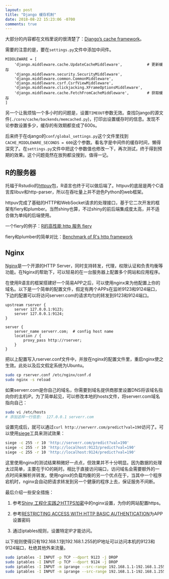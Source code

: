 ```yaml
---
layout: post
title: "Django 缓存机制"
date: 2018-08-22 15:23:06 -0700
comments: true
---
```


大部分的内容都在文档里说的很清楚了：[Django’s cache framework](https://docs.djangoproject.com/en/2.1/topics/cache/)。

需要的注意的是，要在`settings.py`文件中添加中间件。
```
MIDDLEWARE = [
    'django.middleware.cache.UpdateCacheMiddleware',           # 更新缓存
    'django.middleware.security.SecurityMiddleware',
    'django.middleware.common.CommonMiddleware',
    'django.middleware.csrf.CsrfViewMiddleware',
    'django.middleware.clickjacking.XFrameOptionsMiddleware',
    'django.middleware.cache.FetchFromCacheMiddleware',        # 获取缓存
]
```

另一个让我烦恼一个多小时的问题是，设置`TIMEOUT`参数无效。查找Django的源文件(`./core/cache/backends/memcached.py`)，打印出设置缓存时的信息。发现不论参数设置多少，缓存的有效期都变成了600s。

后来终于在django的`conf/global_settings.py`这个文件里找到`CACHE_MIDDLEWARE_SECONDS = 600`这个参数。看名字是中间件的缓存时间，懒得深究了。在`settings.py`文件中把这个参数值也修改一下，再次测试，终于得到预期的效果。这个问题竟然在放狗都没搜到，值得一记。



## R的服务器
托福于Rstudio的[httpuv](https://github.com/rstudio/httpuv)包，R语言也终于可以做后端了。httpuv的底层是两个C语言库libuv和http-parser，所以在吞吐量上并不逊色Python的web框架。

httpuv完成了基础的HTTP和WebSocket请求的处理接口，基于它二次开发的框架有fiery和plumber。当然shiny也算，不过shiny的前后端集成度太高，并不适合做为单纯的后端使用。


一个fiery的例子：[R的高性能 http 服务 fiery](http://www.bjt.name/2017/05/fiery-http-server?nsukey=B42S4QLuETAvMepKKwFx6RFdg%2FnxiskRubncWUbBYAYRffKBeuDRfx94G8y%2F2OpcEoJxKlWJh6xhKqneD%2ByU67pc7flFWatVicjxPtlPGZ4ilxvtXGiJWc%2F1j7xaAiB%2Bzlphx7dcJmuuqwIabKfMpRgtlJ%2F7RsA2vS73OtlFdG0rX%2FQzn%2Fi%2FC3jf4Hxj7LDt)

fiery和plumber的简单对比：[Benchmark of R's http framework](https://gist.github.com/badbye/cb89b796b6c5835f6538989c380f6e72)

## Nginx

[Nginx](https://www.nginx.com/resources/wiki/)是一个开源的HTTP Server，同时支持转发，代理，权限认证和负责均衡等功能。在Nginx的帮助下，可以轻易的在一台服务器上配置多个网站和应用程序。

在使用R语言的框架搭建好一个简易APP之后，可以使用nginx来为他配置上你的域名。以下是一个简单的配置文件，假定有两个APPs在监听9123和9124端口，下边的配置可以将访问serverr.com的请求均匀的转发到9123和9124端口。

```
upstream rserver {
    server 127.0.0.1:9123;
    server 127.0.0.1:9124;
}

server {
    server_name serverr.com;  # config host name
    location / {
        proxy_pass http://rserver;
    }
}
```

把以上配置写入rserver.conf文件中，并放在nginx的配置文件里，重启nginx使之生效。此处以及后文假定系统为Ubuntu。
```bash
sudo cp rserver.conf /etc/nginx/conf.d
sudo nginx -s reload
```

如果serverr.com是你自己的域名，你需要到域名提供商那里设置DNS将该域名指向你的主机IP。为了简单起见，可以修改本地的hosts文件，将serverr.com域名指向自己：

```bash
sudo vi /etc/hosts
# 添加这样一行信息:  127.0.0.1 serverr.com
```

设置完成后，就可以通过`curl http://serverr.com/predict?val=190`访问了。可以使用[siege](https://github.com/JoeDog/siege)工具来测试效果：

```bash
siege -c 255 -r 10 'http://serverr.com/predict?val=190'
siege -c 255 -r 10 'http://localhost:9123/predict?val=190'
siege -c 255 -r 10 'http://localhost:9124/predict?val=190'
```

这里使用nginx的测试结果稍微好一点点，但效果并不十分明显。因为数据的处理太过简单，主要在于IO的耗时。相比于直接访问端口，访问域名会需要额外的一点时间来解析并转发。使用nginx的负载均衡的另一个优点在于，当其中一个程序宕机时，nginx会自动把请求转发到另一个健康的程序上去，保证服务不间断。

最后介绍一些安全措施：

1. 参考[Shiny 工程化实践之HTTPS加密](https://segmentfault.com/a/1190000007903606)中的nginx设置，为你的网站配置https。

2. 参考[RESTRICTING ACCESS WITH HTTP BASIC AUTHENTICATION](https://www.nginx.com/resources/admin-guide/restricting-access-auth-basic/)为APP设置密码

3. 通过iptables规则，设置特定IP才能访问。

以下规则使得只有192.168.1.1到192.168.1.255的IP地址可以访问本机的9123和9124端口，杜绝其他外来流量。
```bash
sudo iptables -I INPUT -p TCP --dport 9123 -j DROP
sudo iptables -I INPUT -p TCP --dport 9124 -j DROP
sudo iptables -I INPUT -m iprange --src-range 192.168.1.1-192.168.1.255 -p TCP --dport 9123 -j ACCEPT
sudo iptables -I INPUT -m iprange --src-range 192.168.1.1-192.168.1.255 -p TCP --dport 9124 -j ACCEPT
```
